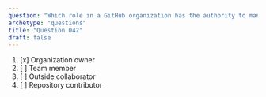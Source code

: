 ```yaml
---
question: "Which role in a GitHub organization has the authority to manage access to the organization's resources?"
archetype: "questions"
title: "Question 042"
draft: false
---
```


1. [x] Organization owner
1. [ ] Team member
1. [ ] Outside collaborator
1. [ ] Repository contributor
